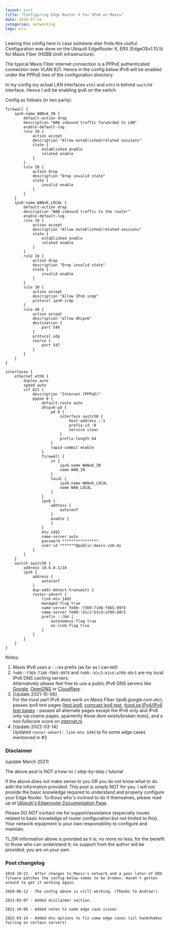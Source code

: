 ```yaml
---
layout: post
title: "Configuring Edge Router X for IPv6 on Maxis"
date: 2018-07-24 
categories: networking
tags: erx
---
```


Leaving this config here in case someone else finds this useful. Configuration was done on the Ubiquiti EdgeRouter X, ERX (EdgeOSv1.10.5) for Maxis Fiber (HSBB Unifi infrastructure).

The typical Maxis Fiber internet connection is a PPPoE authenticated connection over VLAN 621. Hence in the config below IPv6 will be enabled under the PPPoE tree of the configuration directory.

In my config my actual LAN interfaces `eth2` and `eth3` is behind `switch0` interface. Hence I will be enabling ipv6 on the switch

Config as follows (in two parts):

    firewall {
        ipv6-name WANv6_IN {
            default-action drop
            description "WAN inbound traffic forwarded to LAN"
            enable-default-log
            rule 10 {
                action accept
                description "Allow established/related sessions"
                state {
                    established enable
                    related enable
                }
            }
            rule 20 {
                action drop
                description "Drop invalid state"
                state {
                    invalid enable
                }
            }
        }
        ipv6-name WANv6_LOCAL {
            default-action drop
            description "WAN inbound traffic to the router"
            enable-default-log
            rule 10 {
                action accept
                description "Allow established/related sessions"
                state {
                    established enable
                    related enable
                }
            }
            rule 20 {
                action drop
                description "Drop invalid state"
                state {
                    invalid enable
                }
            }
            rule 30 {
                action accept
                description "Allow IPv6 icmp"
                protocol ipv6-icmp
            }
            rule 40 {
                action accept
                description "allow dhcpv6"
                destination {
                    port 546
                }
                protocol udp
                source {
                    port 547
                }
            }
        }
    }

    interfaces {
        ethernet eth0 {
            duplex auto
            speed auto
            vif 621 {
                description "Internet (PPPoE)"
                pppoe 0 {
                    default-route auto
                    dhcpv6-pd {
                        pd 0 {
                            interface switch0 {
                                host-address ::1
                                prefix-id :0
                                service slaac
                            }
                            prefix-length 64
                        }
                        rapid-commit enable
                    }
                    firewall {
                        in {
                            ipv6-name WANv6_IN
                            name WAN_IN
                        }
                        local {
                            ipv6-name WANv6_LOCAL
                            name WAN_LOCAL
                        }
                    }
                    ipv6 {
                        address {
                            autoconf
                        }
                        enable {
                        }
                    }
                    mtu 1492
                    name-server auto
                    password ****************
                    user-id *******@public.maxis.com.my
                }
            }
        }
        switch switch0 {
            address 10.0.0.1/24
            ipv6 {
                address {
                    autoconf
                }
                dup-addr-detect-transmits 1
                router-advert {
                    link-mtu 1492
                    managed-flag true
                    name-server fe80::f369:71d6:f865:9974
                    name-server fe80::b1c3:b1cd:a709:ddc5
                    prefix ::/64 {
                        autonomous-flag true
                        on-link-flag true
                    }
                }
            }
        }
    }

Notes: 
1.   Maxis IPv6 uses a `::/64` prefix (as far as I can tell)
2.   `fe80::f369:71d6:f865:9974` and `fe80::b1c3:b1cd:a709:ddc5` are my local IPv6 DNS caching servers;    
Alternatively please feel free to use a public IPv6 DNS servers like [Google](https://developers.google.com/speed/public-dns/docs/using), [OpenDNS](https://www.opendns.com/about/innovations/ipv6/) or [Cloudflare](https://developers.cloudflare.com/1.1.1.1/setting-up-1.1.1.1/).
3. [Update 2021-10-06]    
   For the most part IPv6 does work on Maxis Fiber (ipv6.google.com etc), passes ipv6 test pages [[test ipv6][], [comcast ipv6 test][], [tlund.se IPv4/IPv6 test pages][] - passed all alternate pages except the IPv6 only and IPv6 only via cname pages, aparrently those dont exists/broken tests], and a non fullscore score on [internet.nl][].
4. [Update 2022-03-14]    
   Updated `router-advert: link-mtu 1492` to fix some adge cases mentioned in #3


[test ipv6]: https://test-ipv6.com/
[comcast ipv6 test]:http://test-ipv6.comcast.net/
[tlund.se IPv4/IPv6 test pages]: http://ipv4.tlund.se/
[internet.nl]: http://http://conn.internet.nl/connection/

### Disclaimer
(update March 2021)

The above post is NOT a how-to / step-by-step / tutorial

If the above does not make sense to you OR you do not know what to do with the information provided: This post is simply NOT for you. I will not provide the basic knowledge required to understand and properly configure your Edge Router. To thoso who's inclined to do it themselves, please read up at [Ubiquiti's Edgerouter Documentation Page](https://help.ui.com/hc/en-us/sections/360008075214-EdgeRouter). 

Please *DO NOT* contact me for support/assistance (especially issues related to basic knowledge of router configuration but not limited to this). Your network equipment is your own responsibility to configure and maintain.

TL;DR Information above is provided as it is; no more no less; for the benefit to those who can understand it; no support from the author will be provided; you are on your own.

### Post changelog

    2019-10-22 - After changes to Maxis's network and a year later of ERX firware patches the config below seems to be broken. Haven't gotten around to get it working again.
    
    2020-06-12 - The config above is still working. (Thanks to Andrew!).

    2021-03-07 - Added disclaimer section.
    
    2021-10-06 - Added notes to some edge case issues
    
    2022-03-14 - Added mtu options to fix some edge cases (ssl handshakes failing on certain servers)